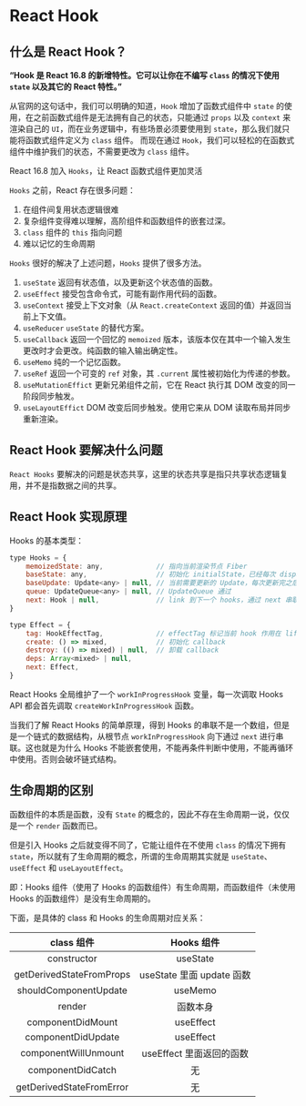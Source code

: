 # React Hook

## 什么是 React Hook？
**“Hook 是 React 16.8 的新增特性。它可以让你在不编写 `class` 的情况下使用 `state` 以及其它的 React 特性。”**

从官网的这句话中，我们可以明确的知道，`Hook` 增加了函数式组件中 `state` 的使用，在之前函数式组件是无法拥有自己的状态，只能通过 `props`
以及 `context` 来渲染自己的 `UI`，而在业务逻辑中，有些场景必须要使用到 `state`，那么我们就只能将函数式组件定义为 `class` 组件。
而现在通过 `Hook`，我们可以轻松的在函数式组件中维护我们的状态，不需要更改为 `class` 组件。

React 16.8 加入 `Hooks`，让 React 函数式组件更加灵活

`Hooks` 之前，React 存在很多问题：
1. 在组件间复用状态逻辑很难
2. 复杂组件变得难以理解，高阶组件和函数组件的嵌套过深。
3. `class` 组件的 `this` 指向问题
4. 难以记忆的生命周期

`Hooks` 很好的解决了上述问题，`Hooks` 提供了很多方法。
1. `useState` 返回有状态值，以及更新这个状态值的函数。
2. `useEffect` 接受包含命令式，可能有副作用代码的函数。
3. `useContext` 接受上下文对象（从 `React.createContext` 返回的值）并返回当前上下文值。
4. `useReducer` `useState` 的替代方案。
5. `useCallback` 返回一个回忆的 `memoized` 版本，该版本仅在其中一个输入发生更改时才会更改。纯函数的输入输出确定性。
6. `useMemo` 纯的一个记忆函数。
7. `useRef` 返回一个可变的 `ref` 对象，其 `.current` 属性被初始化为传递的参数。
8. `useMutationEffict` 更新兄弟组件之前，它在 React 执行其 DOM 改变的同一阶段同步触发。
10. `useLayoutEffict` DOM 改变后同步触发。使用它来从 DOM 读取布局并同步重新渲染。

## React Hook 要解决什么问题
`React Hooks` 要解决的问题是状态共享，这里的状态共享是指只共享状态逻辑复用，并不是指数据之间的共享。

## React Hook 实现原理
Hooks 的基本类型：
```JavaScript
type Hooks = {
    memoizedState: any,             // 指向当前渲染节点 Fiber
    baseState: any,                 // 初始化 initialState，已经每次 dispatch 之后 newState
    baseUpdate: Update<any> | null, // 当前需要更新的 Update，每次更新完之后，会赋值上一个 update，方便 react 在渲染错误的边缘，数据回溯
    queue: UpdateQueue<any> | null, // UpdateQueue 通过
    next: Hook | null,              // link 到下一个 hooks，通过 next 串联每一个 hooks
}

type Effect = {
    tag: HookEffectTag,             // effectTag 标记当前 hook 作用在 life-cycles 的哪一个阶段
    create: () => mixed,            // 初始化 callback
    destroy: (() => mixed) | null,  // 卸载 callback
    deps: Array<mixed> | null,
    next: Effect,
}
```

React Hooks 全局维护了一个 `workInProgressHook` 变量，每一次调取 Hooks API 都会首先调取 `createWorkInProgressHook` 函数。

当我们了解 React Hooks 的简单原理，得到 Hooks 的串联不是一个数组，但是是一个链式的数据结构，从根节点 `workInProgressHook` 向下通过
`next` 进行串联。这也就是为什么 Hooks 不能嵌套使用，不能再条件判断中使用，不能再循环中使用。否则会破坏链式结构。

## 生命周期的区别
函数组件的本质是函数，没有 `State` 的概念的，因此不存在生命周期一说，仅仅是一个 `render` 函数而已。

但是引入 Hooks 之后就变得不同了，它能让组件在不使用 `class` 的情况下拥有 `state`，所以就有了生命周期的概念，所谓的生命周期其实就是
`useState`、`useEffect` 和 `useLayoutEffect`。

即：Hooks 组件（使用了 Hooks 的函数组件）有生命周期，而函数组件（未使用 Hooks 的函数组件）是没有生命周期的。

下面，是具体的 class 和 Hooks 的生命周期对应关系：

|class 组件|Hooks 组件|
|:---:|:---:|
|constructor|useState|
|getDerivedStateFromProps|useState 里面 update 函数|
|shouldComponentUpdate|useMemo|
|render|函数本身|
|componentDidMount|useEffect|
|componentDidUpdate|useEffect|
|componentWillUnmount|useEffect 里面返回的函数|
|componentDidCatch|无|
|getDerivedStateFromError|无|

